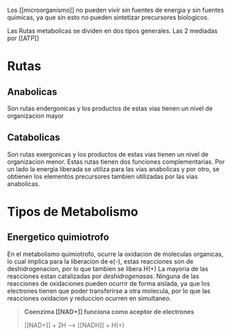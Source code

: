 Los [[microorganismo]] no pueden vivir sin fuentes de energia y sin fuentes quimicas, ya que sin esto no pueden sintetizar precursores biologicos.

Las Rutas metabolicas se dividen en dos tipos generales. Las 2 mediadas por [[ATP]]

# Rutas
## Anabolicas
Son rutas endergonicas y los productos de estas vias tienen un nivel de organizacion mayor

## Catabolicas
Son rutas exergonicas y los productos de estas vias tienen un nivel de organizacion menor.
	Estas rutas tienen dos funciones complementarias. Por un lado la energia liberada se utiliza para las vias anabolicas y por otro, se obtienen los elementos precursores tambien utilizadas por las vias anabolicas.
# Tipos de Metabolismo

## Energetico quimiotrofo
En el metabolismo quimiotrofo, ocurre la oxidacion de moleculas organicas, lo cual implica para la liberacion de e(-), estas reacciones son de deshidrogenacion, por lo que tambien se libera H(+)
 La mayoria de las reacciones estan catalizadas por *deshidrogenasas*.
 Ninguna de las reacciones de oxidaciones pueden ocurrir de forma aislada, ya que los electrones tienen que poder transferirse a otra molecula, por lo que las reacciones oxidacion y reduccion ocurren en simultaneo.

 >**Coenzima [[NAD+]] funciona como aceptor de electrones**
 >
> [[NAD+]] + 2H --> [[NADH]] + H(+)

